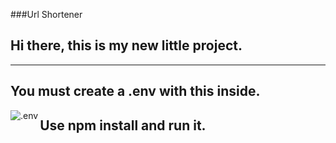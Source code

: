###Url Shortener
## Hi there, this is my new little project.

-----------------------------------------------
## You must create a .env with this inside. 

<img align="left" alt=".env" src="https://i.imgur.com/Rpp1XPO.png" />

## Use npm install and run it.

